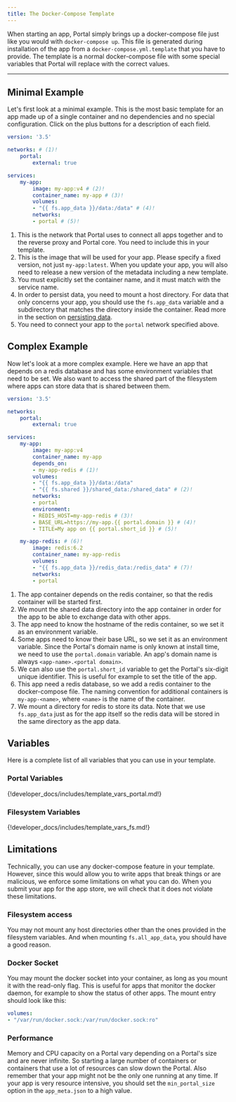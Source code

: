 ```yaml
---
title: The Docker-Compose Template
---
```


When starting an app, Portal simply brings up a docker-compose file just like you would with `docker-compose up`.
This file is generated during installation of the app from a `docker-compose.yml.template` that you have to provide.
The template is a normal docker-compose file with some special variables that Portal will replace with the correct values.

---

## Minimal Example

Let's first look at a minimal example.
This is the most basic template for an app made up of a single container and no dependencies and no special configuration.
Click on the plus buttons for a description of each field.

```yaml
version: '3.5'

networks: # (1)!
    portal:
        external: true

services:
    my-app:
        image: my-app:v4 # (2)!
        container_name: my-app # (3)!
        volumes:
        - "{{ fs.app_data }}/data:/data" # (4)!
        networks:
        - portal # (5)!
```

1. This is the network that Portal uses to connect all apps together and to the reverse proxy and Portal core.
    You need to include this in your template.
2. This is the image that will be used for your app. Please specify a fixed version, not just `my-app:latest`.
   When you update your app, you will also need to release a new version of the metadata including a new template.
3. You must explicitly set the container name, and it must match with the service name.
4. In order to persist data, you need to mount a host directory.
   For data that only concerns your app, you should use the `fs.app_data` variable
   and a subdirectory that matches the directory inside the container.
   Read more in the section on [persisting data](persisting.md).
5. You need to connect your app to the `portal` network specified above.

## Complex Example

Now let's look at a more complex example.
Here we have an app that depends on a redis database and has some environment variables that need to be set.
We also want to access the shared part of the filesystem where apps can store data that is shared between them.

```yaml
version: '3.5'

networks:
    portal:
        external: true

services:
    my-app:
        image: my-app:v4
        container_name: my-app
        depends_on:
        - my-app-redis # (1)!
        volumes:
        - "{{ fs.app_data }}/data:/data"
        - "{{ fs.shared }}/shared_data:/shared_data" # (2)!
        networks:
        - portal
        environment:
        - REDIS_HOST=my-app-redis # (3)!
        - BASE_URL=https://my-app.{{ portal.domain }} # (4)!
        - TITLE=My app on {{ portal.short_id }} # (5)!

    my-app-redis: # (6)!
        image: redis:6.2
        container_name: my-app-redis
        volumes:
        - "{{ fs.app_data }}/redis_data:/redis_data" # (7)!
        networks:
        - portal
```

1. The app container depends on the redis container, so that the redis container will be started first.
2. We mount the shared data directory into the app container in order for the app to be able to exchange data with other apps.
3. The app need to know the hostname of the redis container, so we set it as an environment variable.
4. Some apps need to know their base URL, so we set it as an environment variable.
    Since the Portal's domain name is only known at install time, we need to use the `portal.domain` variable.
    An app's domain name is always `<app-name>.<portal domain>`.
5. We can also use the `portal.short_id` variable to get the Portal's six-digit unique identifier.
    This is useful for example to set the title of the app.
6. This app need a redis database, so we add a redis container to the docker-compose file.
    The naming convention for additional containers is `my-app-<name>`, where `<name>` is the name of the container.
7. We mount a directory for redis to store its data. Note that we use `fs.app_data` just as for the app itself
    so the redis data will be stored in the same directory as the app data.

## Variables

Here is a complete list of all variables that you can use in your template.

### Portal Variables

{!developer_docs/includes/template_vars_portal.md!}

### Filesystem Variables

{!developer_docs/includes/template_vars_fs.md!}

## Limitations

Technically, you can use any docker-compose feature in your template.
However, since this would allow you to write apps that break things or are malicious,
we enforce some limitations on what you can do.
When you submit your app for the app store, we will check that it does not violate these limitations.

### Filesystem access

You may not mount any host directories other than the ones provided in the filesystem variables.
And when mounting `fs.all_app_data`, you should have a good reason.

### Docker Socket

You may mount the docker socket into your container, as long as you mount it with the read-only flag.
This is useful for apps that monitor the docker daemon, for example to show the status of other apps.
The mount entry should look like this:

```yaml
volumes:
- "/var/run/docker.sock:/var/run/docker.sock:ro"
```

### Performance

Memory and CPU capacity on a Portal vary depending on a Portal's size and are never infinite.
So starting a large number of containers or containers that use a lot of resources can slow down the Portal.
Also remember that your app might not be the only one running at any time.
If your app is very resource intensive, you should set the `min_portal_size` option in the `app_meta.json` to a high value.
